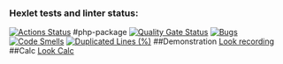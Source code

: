 ### Hexlet tests and linter status:
[![Actions Status](https://github.com/dmitryzaborev/php-project-45/actions/workflows/hexlet-check.yml/badge.svg)](https://github.com/dmitryzaborev/php-project-45/actions)
#php-package
[![Quality Gate Status](https://sonarcloud.io/api/project_badges/measure?project=dmitryzaborev_php-project-45&metric=alert_status)](https://sonarcloud.io/summary/new_code?id=dmitryzaborev_php-project-45)
[![Bugs](https://sonarcloud.io/api/project_badges/measure?project=dmitryzaborev_php-project-45&metric=bugs)](https://sonarcloud.io/summary/new_code?id=dmitryzaborev_php-project-45)
[![Code Smells](https://sonarcloud.io/api/project_badges/measure?project=dmitryzaborev_php-project-45&metric=code_smells)](https://sonarcloud.io/summary/new_code?id=dmitryzaborev_php-project-45)
[![Duplicated Lines (%)](https://sonarcloud.io/api/project_badges/measure?project=dmitryzaborev_php-project-45&metric=duplicated_lines_density)](https://sonarcloud.io/summary/new_code?id=dmitryzaborev_php-project-45)
##Demonstration
[Look recording](https://asciinema.org/connect/b20477a6-2540-4b23-ba15-3c21a36e42e0)
##Calc
[Look Calc](https://asciinema.org/connect/b20477a6-2540-4b23-ba15-3c21a36e42e0)
